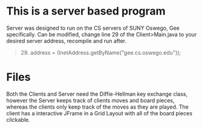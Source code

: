 ﻿# This is a server based program

Server was designed to run on the CS servers of SUNY Oswego, Gee specifically. Can be modified, change line 29 of the Client>Main.java to your desired server address, recompile and run after.
>29. address = (InetAddress.getByName("gee.cs.oswego.edu"));


# Files

Both the Clients and Server need the Diffie-Hellman key exchange class, however the Server keeps track of clients moves and board pieces, whereas the clients only keep track of the moves as they are played. The client has a interactive JFrame in a Grid Layout with all of the board pieces clickable.

